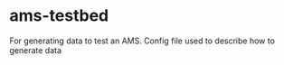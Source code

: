 # ams-testbed

For generating data to test an AMS. Config file used to describe how to generate data
